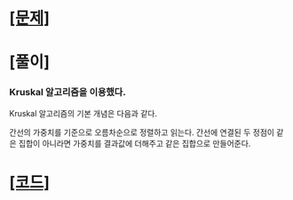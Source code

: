 # [[문제]](https://www.acmicpc.net/problem/1197)

# [풀이]

### Kruskal 알고리즘을 이용했다.

Kruskal 알고리즘의 기본 개념은 다음과 같다.

간선의 가중치를 기준으로 오름차순으로 정렬하고 읽는다. 간선에 연결된 두 정점이 같은 집합이 아니라면 가중치를 결과값에 더해주고 같은 집합으로 만들어준다.

# [[코드]](https://github.com/mungmnb777/java-algorithm/tree/main/code/boj/Main_1197_최소스패닝트리)